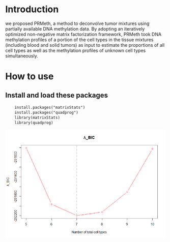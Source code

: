 # Introduction
we proposed PRMeth, a method to deconvolve tumor mixtures using partially available DNA methylation data. By adopting an iteratively optimized non-negative matrix factorization framework, PRMeth took DNA methylation profiles of a portion of the cell types in the tissue mixtures (including blood and solid tumors) as input to estimate the proportions of all cell types as well as the methylation profiles of unknown cell types simultaneously.
# How to use
## Install and load these packages
```
    install.packages("matrixStats")
    install.packages("quadprog")
    library(matrixStats)
    library(quadprog)
```

![](https://github.com/hedingqin/PRMeth/blob/main/PRMeth/picture/optimalK.png)
